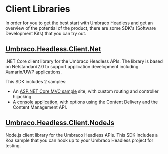 # Client Libraries

In order for you to get the best start with Umbraco Headless and get an overview of the potential of the product, there are some SDK's (Software Development Kits) that you can try out. 

## [Umbraco.Headless.Client.Net](https://github.com/umbraco/Umbraco.Headless.Client.Net)

.NET Core client library for the Umbraco Headless APIs. The library is based on Netstandard2.0 to support application development including Xamarin/UWP applications.

This SDK includes 2 samples:

* An [ASP.NET Core MVC sample](https://github.com/umbraco/Umbraco.Headless.Client.Net/tree/master/samples/Umbraco.Headless.Client.Samples.Web) site, with custom routing and controller hijacking.
* A [console application](https://github.com/umbraco/Umbraco.Headless.Client.Net/tree/master/samples/Umbraco.Headless.Client.Samples.Console), with options using the Content Delivery and the Content Management API.

## [Umbraco.Headless.Client.NodeJs](https://github.com/umbraco/Umbraco.Headless.Client.NodeJs)

Node.js client library for the Umbraco Headless APIs. This SDK includes a Koa sample that you can hook up to your Umbraco Headless project for testing.